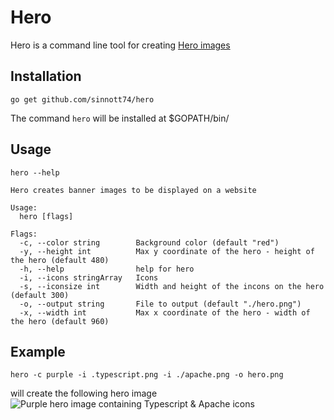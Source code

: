 # Hero

Hero is a command line tool for creating [Hero images](https://en.wikipedia.org/wiki/Hero_image)

## Installation

`go get github.com/sinnott74/hero`

The command `hero` will be installed at $GOPATH/bin/

## Usage

`hero --help`

```
Hero creates banner images to be displayed on a website

Usage:
  hero [flags]

Flags:
  -c, --color string        Background color (default "red")
  -y, --height int          Max y coordinate of the hero - height of the hero (default 480)
  -h, --help                help for hero
  -i, --icons stringArray   Icons
  -s, --iconsize int        Width and height of the incons on the hero (default 300)
  -o, --output string       File to output (default "./hero.png")
  -x, --width int           Max x coordinate of the hero - width of the hero (default 960)
```

## Example

`hero -c purple -i .typescript.png -i ./apache.png -o hero.png`

will create the following hero image
![Purple hero image containing Typescript & Apache icons](https://i.imgur.com/elUw241.png "Purple hero image containing Typescript & Apache icons")
